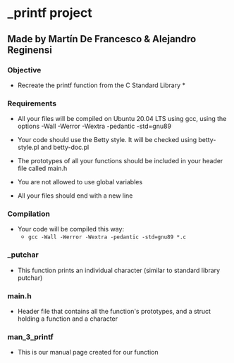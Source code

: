 # _printf project #

## Made by Martín De Francesco & Alejandro Reginensi ##

### Objective ###
* Recreate the printf function from the C Standard Library *

### Requirements ###
* All your files will be compiled on Ubuntu 20.04 LTS using gcc, using the options -Wall -Werror -Wextra -pedantic -std=gnu89

* Your code should use the Betty style. It will be checked using betty-style.pl and betty-doc.pl

* The prototypes of all your functions should be included in your header file called main.h

* You are not allowed to use global variables

* All your files should end with a new line

### Compilation ###
* Your code will be compiled this way:
	* `gcc -Wall -Werror -Wextra -pedantic -std=gnu89 *.c`

### _putchar ###
* This function prints an individual character (similar to standard library putchar)

### main.h ###
* Header file that contains all the function's prototypes, and a struct holding a function and a character

### man_3_printf ###
* This is our manual page created for our function
